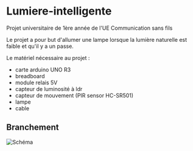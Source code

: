 # Lumiere-intelligente

Projet universitaire de 1ère année de l'UE Communication sans fils

Le projet a pour but d'allumer une lampe lorsque la lumière naturelle est faible et qu'il y a un passe.

Le matériel nécessaire au projet :
  - carte arduino UNO R3
  - breadboard
  - module relais 5V
  - capteur de luminosité à ldr
  - capteur de mouvement (PIR sensor HC-SR501)
  - lampe
  - cable

## Branchement

![Schéma](https://user-images.githubusercontent.com/51033332/171291561-d4c876ea-29a6-4f62-a09e-1d9597b50ea8.png)
